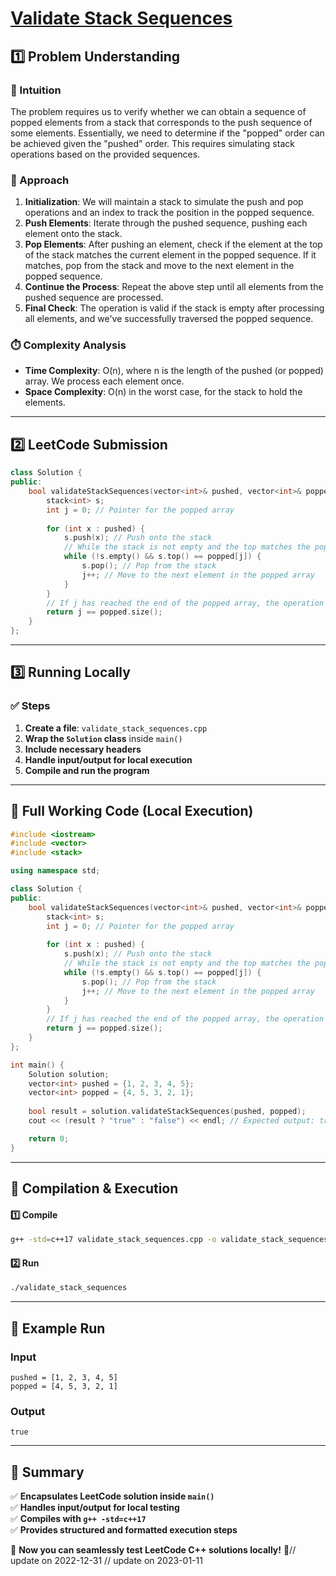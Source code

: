 # **[Validate Stack Sequences](https://leetcode.com/problems/validate-stack-sequences/description/)**  

## **1️⃣ Problem Understanding**  
### **📌 Intuition**  
The problem requires us to verify whether we can obtain a sequence of popped elements from a stack that corresponds to the push sequence of some elements. Essentially, we need to determine if the "popped" order can be achieved given the "pushed" order. This requires simulating stack operations based on the provided sequences.

### **🚀 Approach**  
1. **Initialization**: We will maintain a stack to simulate the push and pop operations and an index to track the position in the popped sequence.
2. **Push Elements**: Iterate through the pushed sequence, pushing each element onto the stack.
3. **Pop Elements**: After pushing an element, check if the element at the top of the stack matches the current element in the popped sequence. If it matches, pop from the stack and move to the next element in the popped sequence.
4. **Continue the Process**: Repeat the above step until all elements from the pushed sequence are processed.
5. **Final Check**: The operation is valid if the stack is empty after processing all elements, and we've successfully traversed the popped sequence.

### **⏱️ Complexity Analysis**  
- **Time Complexity**: O(n), where n is the length of the pushed (or popped) array. We process each element once.
- **Space Complexity**: O(n) in the worst case, for the stack to hold the elements.

---  

## **2️⃣ LeetCode Submission**  
```cpp
class Solution {
public:
    bool validateStackSequences(vector<int>& pushed, vector<int>& popped) {
        stack<int> s;
        int j = 0; // Pointer for the popped array
        
        for (int x : pushed) {
            s.push(x); // Push onto the stack
            // While the stack is not empty and the top matches the popped sequence
            while (!s.empty() && s.top() == popped[j]) {
                s.pop(); // Pop from the stack
                j++; // Move to the next element in the popped array
            }
        }
        // If j has reached the end of the popped array, the operation was valid
        return j == popped.size();
    }
};
```  

---  

## **3️⃣ Running Locally**  
### **✅ Steps**  
1. **Create a file**: `validate_stack_sequences.cpp`  
2. **Wrap the `Solution` class** inside `main()`  
3. **Include necessary headers**  
4. **Handle input/output for local execution**  
5. **Compile and run the program**  

---  

## **📝 Full Working Code (Local Execution)**  
```cpp
#include <iostream>
#include <vector>
#include <stack>

using namespace std;

class Solution {
public:
    bool validateStackSequences(vector<int>& pushed, vector<int>& popped) {
        stack<int> s;
        int j = 0; // Pointer for the popped array
        
        for (int x : pushed) {
            s.push(x); // Push onto the stack
            // While the stack is not empty and the top matches the popped sequence
            while (!s.empty() && s.top() == popped[j]) {
                s.pop(); // Pop from the stack
                j++; // Move to the next element in the popped array
            }
        }
        // If j has reached the end of the popped array, the operation was valid
        return j == popped.size();
    }
};

int main() {
    Solution solution;
    vector<int> pushed = {1, 2, 3, 4, 5};
    vector<int> popped = {4, 5, 3, 2, 1};
    
    bool result = solution.validateStackSequences(pushed, popped);
    cout << (result ? "true" : "false") << endl; // Expected output: true

    return 0;
}
```  

---  

## **🔧 Compilation & Execution**  
#### **1️⃣ Compile**  
```bash
g++ -std=c++17 validate_stack_sequences.cpp -o validate_stack_sequences
```  

#### **2️⃣ Run**  
```bash
./validate_stack_sequences
```  

---  

## **🎯 Example Run**  
### **Input**  
```
pushed = [1, 2, 3, 4, 5]
popped = [4, 5, 3, 2, 1]
```  
### **Output**  
```
true
```  

---  

## **📌 Summary**  
✅ **Encapsulates LeetCode solution inside `main()`**  
✅ **Handles input/output for local testing**  
✅ **Compiles with `g++ -std=c++17`**  
✅ **Provides structured and formatted execution steps**  

🚀 **Now you can seamlessly test LeetCode C++ solutions locally!** 🚀// update on 2022-12-31
// update on 2023-01-11
